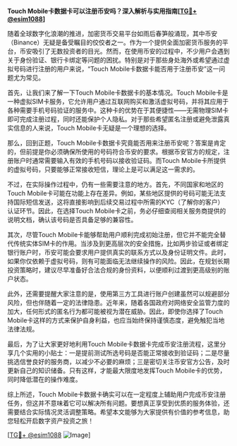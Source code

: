 **Touch Mobile卡数据卡可以注册币安吗？深入解析与实用指南[[TG💪+ @esim1088](https://t.me/s/esim1088)]**

随着全球数字化浪潮的推进，加密货币交易平台如雨后春笋般涌现，其中币安（Binance）无疑是备受瞩目的佼佼者之一。作为一个提供全面加密货币服务的平台，币安吸引了无数投资者的目光。然而，在使用币安的过程中，不少用户会遇到关于身份验证、银行卡绑定等问题的困扰。特别是对于那些身处海外或希望通过虚拟号码进行注册的用户来说，“Touch Mobile卡数据卡能否用于注册币安”这一问题尤为常见。

首先，让我们来了解一下Touch Mobile卡数据卡的基本情况。Touch Mobile卡是一种虚拟SIM卡服务，它允许用户通过互联网购买和激活虚拟号码，并将其应用于各种需要手机号码验证的服务中。这种卡的优势在于其便捷性——无需物理SIM卡即可完成注册过程，同时还能保护个人隐私。对于那些希望匿名注册或避免泄露真实信息的人来说，Touch Mobile卡无疑是一个理想的选择。

那么，回到正题，Touch Mobile卡数据卡究竟能否用来注册币安呢？答案是肯定的，但前提是你必须确保所使用的号码符合币安的要求。根据币安官方的规定，注册账户时通常需要输入有效的手机号码以接收验证码。而Touch Mobile卡所提供的虚拟号码，只要能够正常接收短信，理论上是可以满足这一需求的。

不过，在实际操作过程中，仍有一些需要注意的地方。首先，不同国家和地区的Touch Mobile卡可能在功能上存在差异。例如，某些地区提供的号码可能无法支持国际短信发送，这将直接影响到后续交易过程中所需的KYC（了解你的客户）认证环节。因此，在选择Touch Mobile卡之前，务必仔细查阅相关服务商提供的说明文档，确认该号码是否具备足够的兼容性。

其次，尽管Touch Mobile卡能够帮助用户顺利完成初始注册，但它并不能完全替代传统实体SIM卡的作用。当涉及到更高层次的安全措施，比如两步验证或者绑定银行账户时，币安可能会要求用户提供真实的联系方式以及身份证明文件。此时，如果你仅依赖于虚拟号码，则有可能面临无法继续操作的风险。因此，在规划长期投资策略时，建议尽早准备好合法合规的身份资料，以便顺利过渡到更高级别的账户状态。

此外，还需要提醒大家注意的是，使用第三方工具进行账户创建虽然可以规避部分风险，但也伴随着一定的法律隐患。近年来，随着各国政府对网络安全监管力度的加大，任何形式的匿名行为都可能被视为潜在威胁。因此，即使你选择了Touch Mobile卡这样的方式来保护自身利益，也应当始终保持谨慎态度，避免触犯当地法律法规。

最后，为了让大家更好地利用Touch Mobile卡数据卡完成币安注册流程，这里分享几个实用的小贴士：一是提前测试所选号码是否能正常接收到验证码；二是尽量挑选信誉良好的服务商，以减少不必要的麻烦；三是密切关注币安官方公告，及时更新自己的知识储备。只有这样，才能最大限度地发挥Touch Mobile卡的优势，同时降低潜在的操作难度。

综上所述，Touch Mobile卡数据卡确实可以在一定程度上辅助用户完成币安注册任务，但这并不意味着它可以解决所有问题。要想真正享受到优质的服务体验，还需要结合实际情况灵活调整策略。希望本文能够为大家提供有价值的参考信息，助您轻松开启数字资产投资之旅！

[[TG💪+ @esim1088](https://t.me/s/esim1088) ![Image](https://i.postimg.cc/4NQfJmqS/Snipaste-2025-05-13-00-14-12.png)]